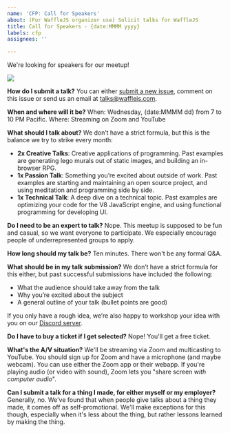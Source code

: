 ```yaml
---
name: 'CFP: Call for Speakers'
about: (For WaffleJS organizer use) Solicit talks for WaffleJS
title: Call for Speakers - {date:MMMM yyyy}
labels: cfp
assignees: ''

---
```


We're looking for speakers for our meetup!

![](https://media.giphy.com/media/XxMTS8OOwl59C/giphy.gif)

**How do I submit a talk?**
You can either [submit a new issue](https://github.com/wafflejs/wafflejs.github.io/issues/new?assignees=&labels=pitch&template=pitch-your-talk.md), comment on this issue or send us an email at talks@wafflejs.com.

**When and where will it be?**
When: Wednesday, {date:MMMM dd} from 7 to 10 PM Pacific.
Where: Streaming on Zoom and YouTube

**What should I talk about?**
We don’t have a strict formula, but this is the balance we try to strike every month:
- **2x Creative Talks**: Creative applications of programming. Past examples are generating lego murals out of static images, and building an in-browser RPG.
- **1x Passion Talk**: Something you’re excited about outside of work. Past examples are starting and maintaining an open source project, and using meditation and programming side by side.
- **1x Technical Talk**: A deep dive on a technical topic. Past examples are optimizing your code for the V8 JavaScript engine, and using functional programming for developing UI.

**Do I need to be an expert to talk?**
Nope. This meetup is supposed to be fun and casual, so we want everyone to participate. We especially encourage people of underrepresented groups to apply.

**How long should my talk be?**
Ten minutes. There won't be any formal Q&A.

**What should be in my talk submission?**
We don’t have a strict formula for this either, but past successful submissions have included the following:

* What the audience should take away from the talk
* Why you’re excited about the subject
* A general outline of your talk (bullet points are good)

If you only have a rough idea, we’re also happy to workshop your idea with you on our [Discord server](https://discord.gg/mq3k5Jh).

**Do I have to buy a ticket if I get selected?**
Nope! You'll get a free ticket.

**What's the A/V situation?**
We'll be streaming via Zoom and multicasting to YouTube. You should sign up for Zoom and have a microphone (and maybe webcam). You can use either the Zoom app or their webapp. If you're playing audio (or video with sound), Zoom lets you "share screen _with computer audio_".

**Can I submit a talk for a thing I made, for either myself or my employer?**
Generally, no. We've found that when people give talks about a thing they made, it comes off as self-promotional. We'll make exceptions for this though, especially when it's less about the thing, but rather lessons learned by making the thing.

